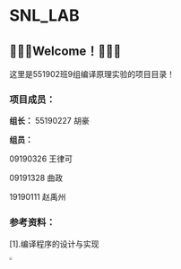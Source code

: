 # SNL_LAB

## **🎉🎉🎉Welcome！**🎉🎉🎉

这里是551902班9组编译原理实验的项目目录！

### 项目成员：

**组长：**
55190227 胡豪

**组员：**

09190326 王律可

09191328 曲政

19190111 赵禹州

### 参考资料：

[1].编译程序的设计与实现

<img src="C:\Users\Albus-Qz\Desktop\src=http---cdnimg103.lizhi.fm-audio_cover-2017-08-17-2619367354329486855_580x580.jpg&amp;refer=http---cdnimg103.lizhi.jpg" style="zoom: 33%;" />